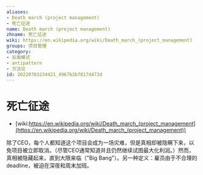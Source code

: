 ```yaml
---
aliases:
- Death march (project management)
- 死亡征途
name: Death march (project management)
zhname: 死亡征途
wiki: https://en.wikipedia.org/wiki/Death_march_(project_management)
groups: 项目管理
category:
- 反面模式
- antipattern
- 方法论
id: 20220703234421_4967b3b7817d473d
---
```


# 死亡征途

* [wiki:https://en.wikipedia.org/wiki/Death_march_(project_management](https://en.wikipedia.org/wiki/Death_march_(project_management))

除了CEO，每个人都知道这个项目会成为一场灾难，但是真相却被隐瞒下来，以免项目被立即取消。（尽管CEO通常知道并且仍然继续试图最大化利润。）然而，真相被隐藏起来，直到大限来临（"Big Bang"）。另一种定义：雇员由于不合理的deadline，被迫在深夜和周末加班。
